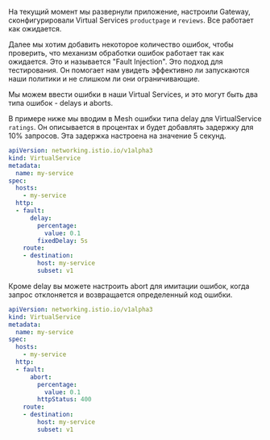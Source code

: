 На текущий момент мы развернули приложение, настроили Gateway, сконфигурировали Virtual Services `productpage` и `reviews`. Все работает как ожидается.

Далее мы хотим добавить некоторое количество ошибок, чтобы проверить, что механизм обработки ошибок работает так как ожидается. Это и называется "Fault Injection". Это подход для тестирования. Он помогает нам увидеть эффективно ли запускаются наши политики и не слишком ли они ограничивающие.

Мы можем ввести ошибки в наши Virtual Services, и это могут быть два типа ошибок - delays и aborts.

В примере ниже мы вводим в Mesh ошибки типа delay для VirtualService `ratings`. Он описывается в процентах и будет добавлять задержку для 10% запросов. Эта задержка настроена на значение 5 секунд.

```yaml
apiVersion: networking.istio.io/v1alpha3
kind: VirtualService
metadata:
  name: my-service
spec:
  hosts:
    - my-service
  http:
  - fault:
      delay:
        percentage:
          value: 0.1
        fixedDelay: 5s
    route:
    - destination:
        host: my-service
        subset: v1
```

Кроме delay вы можете настроить abort для имитации ошибок, когда запрос отклоняется и возвращается определенный код ошибки.

```yaml
apiVersion: networking.istio.io/v1alpha3
kind: VirtualService
metadata:
  name: my-service
spec:
  hosts:
    - my-service
  http:
  - fault:
      abort:
        percentage:
          value: 0.1
        httpStatus: 400
    route:
    - destination:
        host: my-service
        subset: v1
```
